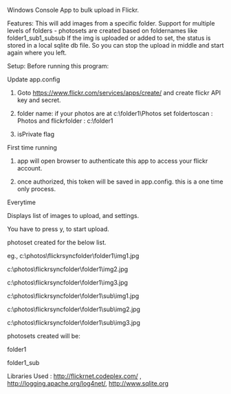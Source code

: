 Windows Console App to bulk upload in Flickr.

Features:
This will add images from a specific folder.
Support for multiple levels of folders - photosets are created based on foldernames like folder1_sub1_subsub
If the img is uploaded or added to set, the status is stored in a local sqlite db file. 
So you can stop the upload in middle and start again where you left.

Setup:
Before running this program:

Update app.config

1) Goto https://www.flickr.com/services/apps/create/ and create flickr API key and secret.

2) folder name: if your photos are at c:\folder1\Photos
set foldertoscan : Photos and flickrfolder : c:\folder1

3) isPrivate flag

First time running

1) app will open browser to authenticate this app to access your flickr account. 

2) once authorized, this token will be saved in app.config. 
this is a one time only process. 

Everytime

Displays list of images to upload, and settings. 

You have to press y, to start upload. 

photoset created for the below list.

eg.,
c:\photos\flickrsyncfolder\folder1\img1.jpg

c:\photos\flickrsyncfolder\folder1\img2.jpg

c:\photos\flickrsyncfolder\folder1\img3.jpg

c:\photos\flickrsyncfolder\folder1\sub\img1.jpg

c:\photos\flickrsyncfolder\folder1\sub\img2.jpg

c:\photos\flickrsyncfolder\folder1\sub\img3.jpg

photosets created will be:

folder1

folder1_sub


Libraries Used :
http://flickrnet.codeplex.com/ ,
http://logging.apache.org/log4net/,
http://www.sqlite.org
